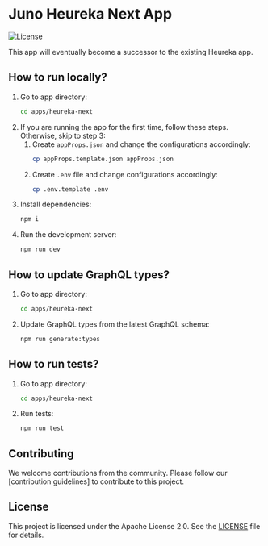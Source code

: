 # Juno Heureka Next App

[![License](https://img.shields.io/badge/License-Apache%202.0-blue.svg)](LICENSE)

This app will eventually become a successor to the existing Heureka app.

## How to run locally?

1. Go to app directory:
   ```bash
   cd apps/heureka-next
   ```
2. If you are running the app for the first time, follow these steps. Otherwise, skip to step 3:
   1. Create `appProps.json` and change the configurations accordingly:
      ```bash
      cp appProps.template.json appProps.json
      ```
   2. Create `.env` file and change configurations accordingly:
      ```bash
      cp .env.template .env
      ```
3. Install dependencies:
   ```bash
   npm i
   ```
4. Run the development server:
   ```bash
   npm run dev
   ```

## How to update GraphQL types?

1. Go to app directory:
   ```bash
   cd apps/heureka-next
   ```
2. Update GraphQL types from the latest GraphQL schema:
   ```bash
   npm run generate:types
   ```

## How to run tests?

1. Go to app directory:
   ```bash
   cd apps/heureka-next
   ```
2. Run tests:
   ```bash
   npm run test
   ```

## Contributing

We welcome contributions from the community. Please follow our [contribution guidelines] to contribute to this project.

## License

This project is licensed under the Apache License 2.0. See the [LICENSE](LICENSE) file for details.
